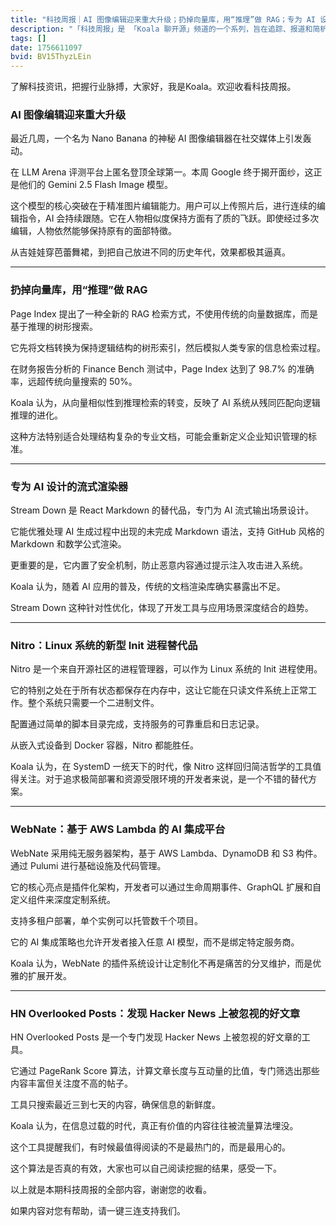 ```yaml
---
title: "科技周报｜AI 图像编辑迎来重大升级；扔掉向量库，用“推理”做 RAG；专为 AI 设计的流式渲染器"
description: "「科技周报」是 「Koala 聊开源」频道的一个系列，旨在追踪、报道和简析最新科技动态和趋势，自 2022年1月16日起每周日发布。大家可以访问「Koala 聊开源」官网 https://koala-oss.app 的「科技周报」数据库，搜索查询已发布项目的图文。 本期 Hacker Newsletter 地址：https://buttondown.com/hacker-newsletter/archive/hacker-newsletter-760/"
tags: []
date: 1756611097
bvid: BV15ThyzLEin
---
```

了解科技资讯，把握行业脉搏，大家好，我是Koala。欢迎收看科技周报。

### AI 图像编辑迎来重大升级

最近几周，一个名为 Nano Banana 的神秘 AI 图像编辑器在社交媒体上引发轰动。

在 LLM Arena 评测平台上匿名登顶全球第一。本周 Google 终于揭开面纱，这正是他们的 Gemini 2.5 Flash Image 模型。

这个模型的核心突破在于精准图片编辑能力。用户可以上传照片后，进行连续的编辑指令，AI 会持续跟随。它在人物相似度保持方面有了质的飞跃。即使经过多次编辑，人物依然能够保持原有的面部特徵。

从吉娃娃穿芭蕾舞裙，到把自己放进不同的历史年代，效果都极其逼真。

---

### 扔掉向量库，用“推理”做 RAG

Page Index 提出了一种全新的 RAG 检索方式，不使用传统的向量数据库，而是基于推理的树形搜索。

它先将文档转换为保持逻辑结构的树形索引，然后模拟人类专家的信息检索过程。

在财务报告分析的 Finance Bench 测试中，Page Index 达到了 98.7% 的准确率，远超传统向量搜索的 50%。

Koala 认为，从向量相似性到推理检索的转变，反映了 AI 系统从残同匹配向逻辑推理的进化。

这种方法特别适合处理结构复杂的专业文档，可能会重新定义企业知识管理的标准。

---

### 专为 AI 设计的流式渲染器

Stream Down 是 React Markdown 的替代品，专门为 AI 流式输出场景设计。

它能优雅处理 AI 生成过程中出现的未完成 Markdown 语法，支持 GitHub 风格的 Markdown 和数学公式渲染。

更重要的是，它内置了安全机制，防止恶意内容通过提示注入攻击进入系统。

Koala 认为，随着 AI 应用的普及，传统的文档渲染库确实暴露出不足。

Stream Down 这种针对性优化，体现了开发工具与应用场景深度结合的趋势。

---

### Nitro：Linux 系统的新型 Init 进程替代品

Nitro 是一个来自开源社区的进程管理器，可以作为 Linux 系统的 Init 进程使用。

它的特别之处在于所有状态都保存在内存中，这让它能在只读文件系统上正常工作。整个系统只需要一个二进制文件。

配置通过简单的脚本目录完成，支持服务的可靠重启和日志记录。

从嵌入式设备到 Docker 容器，Nitro 都能胜任。

Koala 认为，在 SystemD 一统天下的时代，像 Nitro 这样回归简洁哲学的工具值得关注。对于追求极简部署和资源受限环境的开发者来说，是一个不错的替代方案。

---

### WebNate：基于 AWS Lambda 的 AI 集成平台

WebNate 采用纯无服务器架构，基于 AWS Lambda、DynamoDB 和 S3 构件。通过 Pulumi 进行基础设施及代码管理。

它的核心亮点是插件化架构，开发者可以通过生命周期事件、GraphQL 扩展和自定义组件来深度定制系统。

支持多租户部署，单个实例可以托管数千个项目。

它的 AI 集成策略也允许开发者接入任意 AI 模型，而不是绑定特定服务商。

Koala 认为，WebNate 的插件系统设计让定制化不再是痛苦的分叉维护，而是优雅的扩展开发。

---

### HN Overlooked Posts：发现 Hacker News 上被忽视的好文章

HN Overlooked Posts 是一个专门发现 Hacker News 上被忽视的好文章的工具。

它通过 PageRank Score 算法，计算文章长度与互动量的比值，专门筛选出那些内容丰富但关注度不高的帖子。

工具只搜索最近三到七天的内容，确保信息的新鲜度。

Koala 认为，在信息过载的时代，真正有价值的内容往往被流量算法埋没。

这个工具提醒我们，有时候最值得阅读的不是最热门的，而是最用心的。

这个算法是否真的有效，大家也可以自己阅读挖掘的结果，感受一下。

以上就是本期科技周报的全部内容，谢谢您的收看。

如果内容对您有帮助，请一键三连支持我们。

